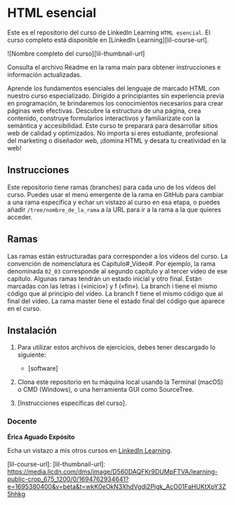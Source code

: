 # HTML esencial

Este es el repositorio del curso de LinkedIn Learning `HTML esencial`. El curso completo está disponible en [LinkedIn Learning][lil-course-url].

![Nombre completo del curso][lil-thumbnail-url] 

Consulta el archivo Readme en la rama main para obtener instrucciones e información actualizadas.

Aprende los fundamentos esenciales del lenguaje de marcado HTML con nuestro curso especializado. Dirigido a principiantes sin experiencia previa en programación, te brindaremos los conocimientos necesarios para crear páginas web efectivas. Descubre la estructura de una página, crea contenido, construye formularios interactivos y familiarízate con la semántica y accesibilidad. Este curso te preparará para desarrollar sitios web de calidad y optimizados. No importa si eres estudiante, profesional del marketing o diseñador web, ¡domina HTML y desata tu creatividad en la web!

## Instrucciones

Este repositorio tiene ramas (branches) para cada uno de los vídeos del curso. Puedes usar el menú emergente de la rama en GitHub para cambiar a una rama específica y echar un vistazo al curso en esa etapa, o puedes añadir `/tree/nombre_de_la_rama` a la URL para ir a la rama a la que quieres acceder.

## Ramas

Las ramas están estructuradas para corresponder a los vídeos del curso. La convención de nomenclatura es Capítulo#_Vídeo#. Por ejemplo, la rama denominada `02_03` corresponde al segundo capítulo y al tercer vídeo de ese capítulo. Algunas ramas tendrán un estado inicial y otro final. Están marcadas con las letras i («inicio») y f («fin»). La branch i tiene el mismo código que al principio del vídeo. La branch f tiene el mismo código que al final del vídeo. La rama master tiene el estado final del código que aparece en el curso.

## Instalación

1. Para utilizar estos archivos de ejercicios, debes tener descargado lo siguiente:
   - [software]

2. Clona este repositorio en tu máquina local usando la Terminal (macOS) o CMD (Windows), o una herramienta GUI como SourceTree.
3. [Instrucciones específicas del curso].

### Docente

**Érica Aguado Expósito**

Echa un vistazo a mis otros cursos en [LinkedIn Learning](https://www.linkedin.com/learning/instructors/erica-aguado-exposito).

[0]: # (Replace these placeholder URLs with actual course URLs)
[lil-course-url]: 
[lil-thumbnail-url]: https://media.licdn.com/dms/image/D560DAQFKr9DUMpFTVA/learning-public-crop_675_1200/0/1694762934641?e=1695380400&v=beta&t=wkK0eOkN3XhdVgdj2Pigk_AcO01FaHUKtXpY3Z5hhkg

[1]: # (End of ES-Instruction ###############################################################################################)

